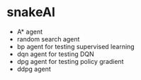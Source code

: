 # snakeAI
- A* agent
- random search agent
- bp agent for testing supervised learning
- dqn agent for testing DQN
- dpg agent for testing policy gradient
- ddpg agent
